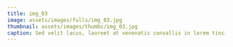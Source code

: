 ```yaml
--- 
title: img_03
image: assets/images/fulls/img_03.jpg 
thumbnail: assets/images/thumbs/img_03.jpg 
caption: Sed velit lacus, laoreet at venenatis convallis in lorem tincidunt. 
--- 
```

